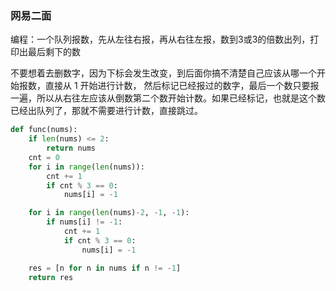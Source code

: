 ### 网易二面
编程：一个队列报数，先从左往右报，再从右往左报，数到3或3的倍数出列，打印出最后剩下的数

不要想着去删数字，因为下标会发生改变，到后面你搞不清楚自己应该从哪一个开始报数，直接从 1 开始进行计数， 然后标记已经报过的数字，最后一个数只要报一遍，所以从右往左应该从倒数第二个数开始计数。如果已经标记，也就是这个数已经出队列了，那就不需要进行计数，直接跳过。
```python
def func(nums):
    if len(nums) <= 2:
        return nums
    cnt = 0
    for i in range(len(nums)):
        cnt += 1
        if cnt % 3 == 0:
            nums[i] = -1

    for i in range(len(nums)-2, -1, -1):
        if nums[i] != -1:
            cnt += 1
            if cnt % 3 == 0:
                nums[i] = -1

    res = [n for n in nums if n != -1]
    return res
```